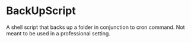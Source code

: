 # BackUpScript
A shell script that backs up a folder in conjunction to cron command. Not meant to be used in a professional setting.